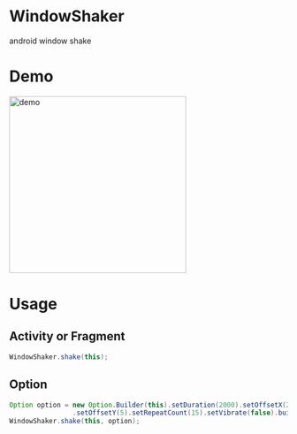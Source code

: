 WindowShaker
============

android window shake

# Demo
<p>
   <img src="https://raw.githubusercontent.com/baoyongzhang/WindowShaker/master/demo.gif" width="320" alt="demo"/>
</p>

# Usage

## Activity or Fragment
```java
WindowShaker.shake(this);
```
## Option
```java
Option option = new Option.Builder(this).setDuration(2000).setOffsetX(20)
				.setOffsetY(5).setRepeatCount(15).setVibrate(false).build();
WindowShaker.shake(this, option);
```
